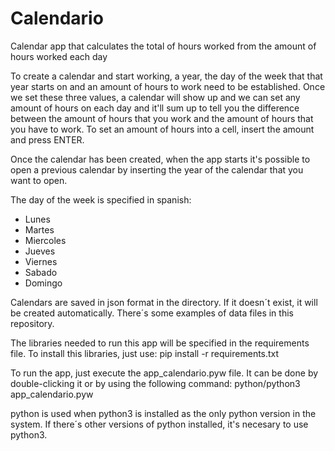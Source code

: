 # Calendario
Calendar app that calculates the total of hours worked from the amount of hours worked each day

To create a calendar and start working, a year, the day of the week that that year starts on and an amount of hours to work need to be established.
Once we set these three values, a calendar will show up and we can set any amount of hours on each day and it'll sum up to tell you the difference between the amount of hours that you work and the amount of hours that you have to work.
To set an amount of hours into a cell, insert the amount and press ENTER.

Once the calendar has been created, when the app starts it's possible to open a previous calendar by inserting the year of the calendar that you want to open.

The day of the week is specified in spanish:
  - Lunes
  - Martes
  - Miercoles
  - Jueves
  - Viernes
  - Sabado
  - Domingo
  
Calendars are saved in json format in the <data> directory. If it doesn´t exist, it will be created automatically.
There´s some examples of data files in this repository.
  
The libraries needed to run this app will be specified in the requirements file.
To install this libraries, just use: pip install -r requirements.txt

To run the app, just execute the app_calendario.pyw file. It can be done by double-clicking it or by using the following command:
python/python3 app_calendario.pyw

python is used when python3 is installed as the only python version in the system. If there´s other versions of python installed, it's necesary to use python3.
